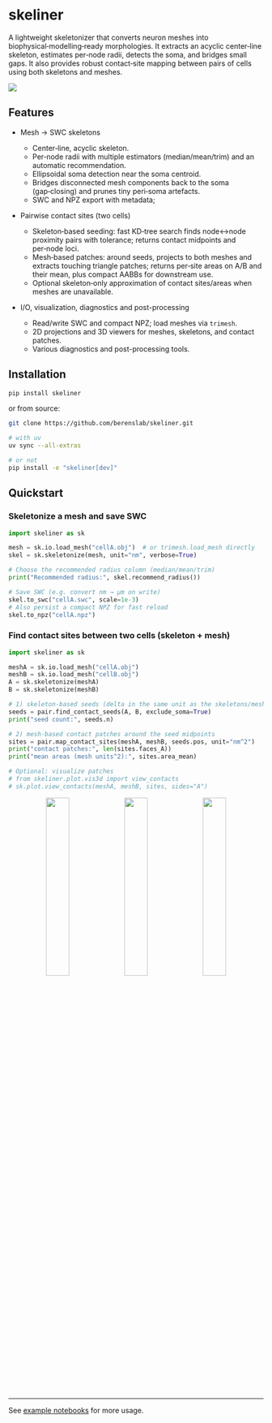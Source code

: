 # skeliner 

A lightweight skeletonizer that converts neuron meshes into biophysical‑modelling‑ready morphologies. It extracts an acyclic center‑line skeleton, estimates per‑node radii, detects the soma, and bridges small gaps. It also provides robust contact‑site mapping between pairs of cells using both skeletons and meshes.

![](.github/banner.png)

## Features

- Mesh → SWC skeletons 
  - Center‑line, acyclic skeleton.
  - Per‑node radii with multiple estimators (median/mean/trim) and an automatic recommendation.
  - Ellipsoidal soma detection near the soma centroid.
  - Bridges disconnected mesh components back to the soma (gap‑closing) and prunes tiny peri‑soma artefacts.
  - SWC and NPZ export with metadata;

- Pairwise contact sites (two cells)
  - Skeleton‑based seeding: fast KD‑tree search finds node↔node proximity pairs with tolerance; returns contact midpoints and per‑node loci.
  - Mesh‑based patches: around seeds, projects to both meshes and extracts touching triangle patches; returns per‑site areas on A/B and their mean, plus compact AABBs for downstream use.
  - Optional skeleton‑only approximation of contact sites/areas when meshes are unavailable.

- I/O, visualization, diagnostics and post-processing
  - Read/write SWC and compact NPZ; load meshes via `trimesh`.
  - 2D projections and 3D viewers for meshes, skeletons, and contact patches.
  - Various diagnostics and post-processing tools.

## Installation

```bash
pip install skeliner
```

or from source:

```bash
git clone https://github.com/berenslab/skeliner.git

# with uv
uv sync --all-extras

# or not
pip install -e "skeliner[dev]"
```

## Quickstart

### Skeletonize a mesh and save SWC

```python
import skeliner as sk

mesh = sk.io.load_mesh("cellA.obj")  # or trimesh.load_mesh directly
skel = sk.skeletonize(mesh, unit="nm", verbose=True)

# Choose the recommended radius column (median/mean/trim)
print("Recommended radius:", skel.recommend_radius())

# Save SWC (e.g. convert nm → µm on write)
skel.to_swc("cellA.swc", scale=1e-3)
# Also persist a compact NPZ for fast reload
skel.to_npz("cellA.npz")
```

### Find contact sites between two cells (skeleton + mesh)

```python
import skeliner as sk

meshA = sk.io.load_mesh("cellA.obj")
meshB = sk.io.load_mesh("cellB.obj")
A = sk.skeletonize(meshA)
B = sk.skeletonize(meshB)

# 1) skeleton-based seeds (delta in the same unit as the skeletons/meshes)
seeds = pair.find_contact_seeds(A, B, exclude_soma=True)
print("seed count:", seeds.n)

# 2) mesh-based contact patches around the seed midpoints
sites = pair.map_contact_sites(meshA, meshB, seeds.pos, unit="nm^2")
print("contact patches:", len(sites.faces_A))
print("mean areas (mesh units^2):", sites.area_mean)

# Optional: visualize patches
# from skeliner.plot.vis3d import view_contacts
# sk.plot.view_contacts(meshA, meshB, sites, sides="A")
```

<p align="center">
  <img src=".github/media/contacts-meshes-with-patches.png" width="30%">
  <img src=".github/media/contacts-one-mesh-with-patches.png" width="30%">
  <img src=".github/media/contacts-no-meshes-patches-only.png" width="30%">
</p>

---

See [example notebooks](https://github.com/berenslab/skeliner/tree/main/notebooks) for more usage. 
